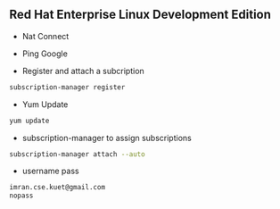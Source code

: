 ## Red Hat Enterprise Linux Development Edition

* Nat Connect
* Ping Google

* Register and attach a subcription
```sh
subscription-manager register
```
* Yum Update
```sh
yum update
```

* subscription-manager to assign subscriptions
```sh
subscription-manager attach --auto
```

* username pass
```sh
imran.cse.kuet@gmail.com
nopass
```
